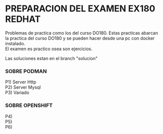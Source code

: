 # PREPARACION DEL EXAMEN EX180 REDHAT
Problemas de practica como los del curso DO180. 
Estas practicas abarcan la practica del curso DO180 y se pueden hacer desde una pc con docker instalado.  
El examen es practico osea son ejercicios.  

Las soluciones estan en el branch "solucion"  


### SOBRE PODMAN  
P1) Server Http  
P2) Server Mysql  
P3) Variado  

### SOBRE OPENSHIFT
P4)  
P5)  
P6)  



